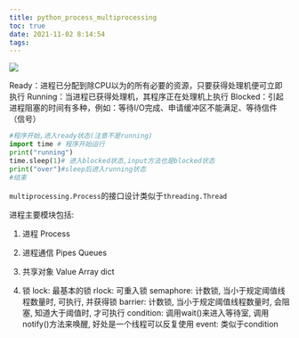 ```yaml
---
title: python_process_multiprocessing
toc: true
date: 2021-11-02 8:14:54
tags:
---
```



![](./python_process_multiprocessing/1.png)

Ready：进程已分配到除CPU以为的所有必要的资源，只要获得处理机便可立即执行
Running：当进程已获得处理机，其程序正在处理机上执行
Blocked：引起进程阻塞的时间有多种，例如：等待I/O完成、申请缓冲区不能满足、等待信件（信号）

```python
#程序开始,进入ready状态(注意不是running)
import time # 程序开始运行
print("running")
time.sleep(1)# 进入blocked状态,input方法也是blocked状态
print("over")#sleep后进入running状态
#结束
```

`multiprocessing.Process`的接口设计类似于`threading.Thread`

进程主要模块包括:

1. 进程
Process

2. 进程通信
Pipes
Queues

3. 共享对象
Value
Array
dict

4. 锁
lock: 最基本的锁
rlock: 可重入锁
semaphore: 计数锁, 当小于规定阈值线程数量时, 可执行, 并获得锁
barrier: 计数锁, 当小于规定阈值线程数量时, 会阻塞, 知道大于阈值时, 才可执行
condition: 调用wait()来进入等待室, 调用notify()方法来唤醒, 好处是一个线程可以反复使用
event: 类似于condition
